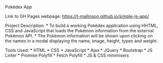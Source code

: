 Pokédex App

Link to GH Pages webpage: https://t-mallinson.github.io/simple-js-app/

Project Description:
    * To build a working Pokédex application using HHTML, CSS and JavaScript that loads the Pokémon information from the external Pokémon API.
    * The Pokémon information will be shown upon clicking on the names in a modal displaying the name, image, height, types and weight.

Tools Used:
    * HTML
    * CSS
    * JavaScript
    * Ajax
    * JQuery
    * Bootstrap
    * JS Linter
    * Promise Polyfill
    * Fetch Polyfill
    * JS & CSS minimisers